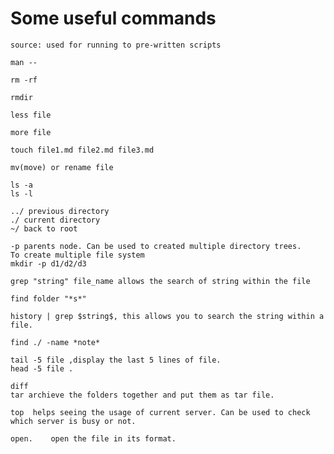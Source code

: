 # Some useful commands

    source: used for running to pre-written scripts

    man --

    rm -rf

    rmdir

    less file

    more file

    touch file1.md file2.md file3.md

    mv(move) or rename file

    ls -a
    ls -l

    ../ previous directory
    ./ current directory
    ~/ back to root

    -p parents node. Can be used to created multiple directory trees.
    To create multiple file system
    mkdir -p d1/d2/d3

    grep "string" file_name allows the search of string within the file

    find folder "*s*"

    history | grep $string$, this allows you to search the string within a file.

    find ./ -name *note*

    tail -5 file ,display the last 5 lines of file.
    head -5 file .

    diff
    tar archieve the folders together and put them as tar file.

    top  helps seeing the usage of current server. Can be used to check which server is busy or not.

    open.    open the file in its format.

